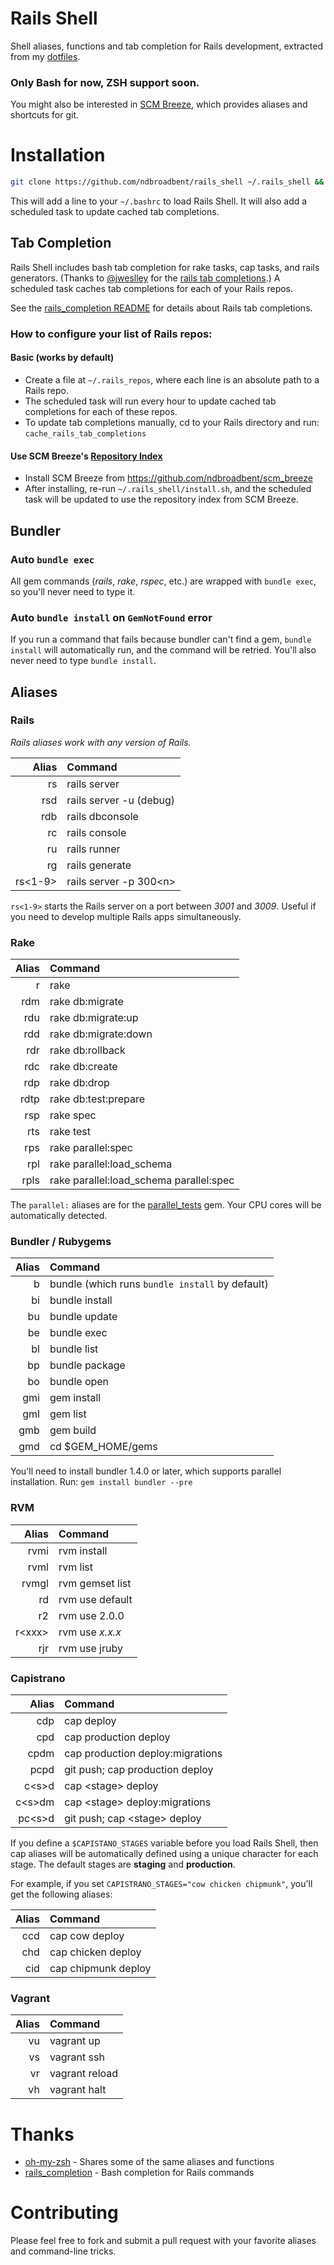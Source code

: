 # Rails Shell

Shell aliases, functions and tab completion for Rails development, extracted from my [dotfiles](https://github.com/ndbroadbent/dotfiles).

### Only Bash for now, ZSH support soon.

You might also be interested in [SCM Breeze](https://github.com/ndbroadbent/scm_breeze), which provides aliases and shortcuts for git.

# Installation

```bash
git clone https://github.com/ndbroadbent/rails_shell ~/.rails_shell && ~/.rails_shell/install.sh
```

This will add a line to your `~/.bashrc` to load Rails Shell.
It will also add a scheduled task to update cached tab completions.

## Tab Completion

Rails Shell includes bash tab completion for rake tasks, cap tasks, and rails generators. (Thanks to [@jweslley](https://github.com/jweslley) for the [rails tab completions](https://github.com/jweslley/rails_completion).)
A scheduled task caches tab completions for each of your Rails repos.

See the [rails_completion README](https://github.com/jweslley/rails_completion/#rails-completion) for details about Rails tab completions.


### How to configure your list of Rails repos:

#### Basic (works by default)

  * Create a file at `~/.rails_repos`, where each line is an absolute path to a Rails repo.
  * The scheduled task will run every hour to update cached tab completions for each of these repos.
  * To update tab completions manually, cd to your Rails directory and run: `cache_rails_tab_completions`

#### Use SCM Breeze's [Repository Index](https://github.com/ndbroadbent/scm_breeze#repository-index)

  * Install SCM Breeze from https://github.com/ndbroadbent/scm_breeze
  * After installing, re-run `~/.rails_shell/install.sh`, and the scheduled task will be updated to use the repository index from SCM Breeze.

## Bundler

### Auto `bundle exec`

All gem commands (*rails*, *rake*, *rspec*, etc.) are wrapped with `bundle exec`, so you'll never need to type it.

### Auto `bundle install` on `GemNotFound` error

If you run a command that fails because bundler can't find a gem,
`bundle install` will automatically run, and the command will be retried. You'll also never need to type `bundle install`.


## Aliases

### Rails

*Rails aliases work with any version of Rails.*

| Alias         | Command |
| ------------: | :------------- |
| rs | rails server |
| rsd | rails server -u (debug) |
| rdb | rails dbconsole |
| rc | rails console |
| ru | rails runner |
| rg | rails generate |
| rs\<1-9> | rails server -p 300\<n> |

`rs<1-9>` starts the Rails server on a port between *3001* and *3009*. Useful if you need to develop multiple Rails apps simultaneously.

### Rake

| Alias         | Command |
| ------------: | :------------- |
| r | rake |
| rdm | rake db:migrate |
| rdu | rake db:migrate:up |
| rdd | rake db:migrate:down |
| rdr | rake db:rollback |
| rdc | rake db:create |
| rdp | rake db:drop |
| rdtp | rake db:test:prepare |
| rsp | rake spec |
| rts | rake test |
| rps | rake parallel:spec |
| rpl | rake parallel:load_schema |
| rpls | rake parallel:load_schema parallel:spec |

The `parallel:` aliases are for the [parallel_tests](https://github.com/grosser/parallel_tests) gem. Your CPU cores will be automatically detected.

### Bundler / Rubygems

| Alias         | Command |
| ------------: | :------------- |
| b | bundle  (which runs `bundle install` by default) |
| bi | bundle install |
| bu | bundle update |
| be | bundle exec |
| bl | bundle list |
| bp | bundle package |
| bo | bundle open |
| gmi | gem install |
| gml | gem list |
| gmb | gem build |
| gmd | cd $GEM_HOME/gems |

You'll need to install bundler 1.4.0 or later, which supports parallel installation.
Run: `gem install bundler --pre`

### RVM

| Alias         | Command |
| ------------: | :------------- |
| rvmi | rvm install |
| rvml | rvm list |
| rvmgl | rvm gemset list |
| rd | rvm use default |
| r2 | rvm use 2.0.0 |
| r\<xxx> | rvm use *x.x.x* |
| rjr | rvm use jruby |

### Capistrano

| Alias         | Command |
| ------------: | :------------- |
| cdp | cap deploy |
| cpd | cap production deploy |
| cpdm | cap production deploy:migrations |
| pcpd | git push; cap production deploy |
| c\<s>d | cap \<stage> deploy |
| c\<s>dm | cap \<stage> deploy:migrations |
| pc\<s>d | git push; cap \<stage> deploy |

If you define a `$CAPISTANO_STAGES` variable before you load Rails Shell, then
cap aliases will be automatically defined using a unique character for each stage.
The default stages are **staging** and **production**.

For example, if you set `CAPISTRANO_STAGES="cow chicken chipmunk"`, you'll get the following aliases:

| Alias | Command |
| ---: | :---- |
| ccd | cap cow deploy |
| chd | cap chicken deploy |
| cid | cap chipmunk deploy |

### Vagrant

| Alias         | Command |
| ------------: | :------------- |
| vu | vagrant up |
| vs | vagrant ssh |
| vr | vagrant reload |
| vh | vagrant halt |

# Thanks

* [oh-my-zsh](https://github.com/robbyrussell/oh-my-zsh) - Shares some of the same aliases and functions
* [rails_completion](https://github.com/jweslley/rails_completion) - Bash completion for Rails commands

# Contributing

Please feel free to fork and submit a pull request with your favorite aliases and command-line tricks.
